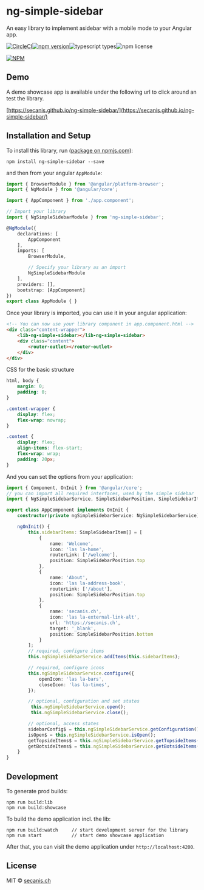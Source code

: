 # ng-simple-sidebar

An easy library to implement asidebar with a mobile mode to your Angular app.

[![CircleCI](https://circleci.com/gh/secanis/ng-simple-sidebar.svg?style=svg)](https://circleci.com/gh/secanis/ng-simple-sidebar)[![npm version](https://badge.fury.io/js/ng-simple-sidebar.svg)](https://badge.fury.io/js/ng-simple-sidebar)![typescript types](https://badgen.net/npm/types/ng-simple-sidebar)![npm license](https://badgen.net/npm/license/ng-simple-sidebar)

[![NPM](https://nodei.co/npm/ng-simple-sidebar.png?compact=true)](https://nodei.co/npm/ng-simple-sidebar/)

## Demo

A demo showcase app is available under the following url to click around an test the library.

[https://secanis.github.io/ng-simple-sidebar/](https://secanis.github.io/ng-simple-sidebar/)

## Installation and Setup

To install this library, run ([package on npmjs.com](https://www.npmjs.com/package/ng-simple-sidebar)):

	npm install ng-simple-sidebar --save

and then from your angular `AppModule`:

```typescript
import { BrowserModule } from '@angular/platform-browser';
import { NgModule } from '@angular/core';

import { AppComponent } from './app.component';

// Import your library
import { NgSimpleSidebarModule } from 'ng-simple-sidebar';

@NgModule({
	declarations: [
		AppComponent
	],
	imports: [
		BrowserModule,

		// Specify your library as an import
		NgSimpleSidebarModule
	],
	providers: [],
	bootstrap: [AppComponent]
})
export class AppModule { }
```

Once your library is imported, you can use it in your angular application:

```html
<!-- You can now use your library component in app.component.html -->
<div class="content-wrapper">
	<lib-ng-simple-sidebar></lib-ng-simple-sidebar>
	<div class="content">
        <router-outlet></router-outlet>
    </div>
</div>
```

CSS for the basic structure

```css
html, body {
    margin: 0;
    padding: 0;
}

.content-wrapper {
	display: flex;
	flex-wrap: nowrap;
}

.content {
    display: flex;
    align-items: flex-start;
    flex-wrap: wrap;
    padding: 20px;
}
```

And you can set the options from your application:

```typescript
import { Component, OnInit } from '@angular/core';
// you can import all required interfaces, used by the simple sidebar
import { NgSimpleSidebarService, SimpleSidebarPosition, SimpleSidebarItem } from 'ng-simple-sidebar';

export class AppComponent implements OnInit {
    constructor(private ngSimpleSidebarService: NgSimpleSidebarService) {}

    ngOnInit() {
        this.sidebarItems: SimpleSidebarItem[] = [
            {
                name: 'Welcome',
                icon: 'las la-home',
                routerLink: ['/welcome'],
                position: SimpleSidebarPosition.top
            },
            {
                name: 'About',
                icon: 'las la-address-book',
                routerLink: ['/about'],
                position: SimpleSidebarPosition.top
            },
            {
                name: 'secanis.ch',
                icon: 'las la-external-link-alt',
                url: 'https://secanis.ch',
                target: '_blank',
                position: SimpleSidebarPosition.bottom
            }
        ];
        // required, configure items
        this.ngSimpleSidebarService.addItems(this.sidebarItems);

        // required, configure icons
        this.ngSimpleSidebarService.configure({
            openIcon: 'las la-bars',
        	closeIcon: 'las la-times',
        });

        // optional, configuration and set states
         this.ngSimpleSidebarService.open();
         this.ngSimpleSidebarService.close();

        // optional, access states
        sidebarConfig$ = this.ngSimpleSidebarService.getConfiguration();
	    isOpen$ = this.ngSimpleSidebarService.isOpen();
        getTopsideItems$ = this.ngSimpleSidebarService.getTopsideItems();
        getBotsideItems$ = this.ngSimpleSidebarService.getBotsideItems();
    }
}
```


## Development

To generate prod builds:

```shell
npm run build:lib
npm run build:showcase
```

To build the demo application incl. the lib:

```shell
npm run build:watch		// start development server for the library
npm run start			// start demo showcase application
```

After that, you can visit the demo application under `http://localhost:4200`.


## License

MIT © [secanis.ch](mailto:support@secanis.ch)
